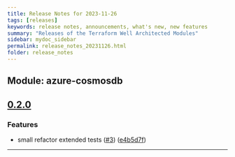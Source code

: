 ```yaml
---
title: Release Notes for 2023-11-26
tags: [releases]
keywords: release notes, announcements, what's new, new features
summary: "Releases of the Terraform Well Architected Modules"
sidebar: mydoc_sidebar
permalink: release_notes_20231126.html
folder: release_notes
---
```


## Module: azure-cosmosdb
## [0.2.0](https://github.com/CloudNationHQ/terraform-azure-cosmosdb/releases/tag/v0.2.0)


### Features

* small refactor extended tests ([#3](https://github.com/CloudNationHQ/terraform-azure-cosmosdb/issues/3)) ([e4b5d7f](https://github.com/CloudNationHQ/terraform-azure-cosmosdb/commit/e4b5d7f9ff32bcee5b0d973a8e97f7ce990a4436))

---

